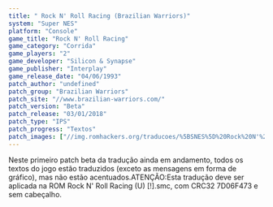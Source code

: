 ```yaml
---
title: " Rock N' Roll Racing (Brazilian Warriors)"
system: "Super NES"
platform: "Console"
game_title: "Rock N' Roll Racing"
game_category: "Corrida"
game_players: "2"
game_developer: "Silicon & Synapse"
game_publisher: "Interplay"
game_release_date: "04/06/1993"
patch_author: "undefined"
patch_group: "Brazilian Warriors"
patch_site: "//www.brazilian-warriors.com/"
patch_version: "Beta"
patch_release: "03/01/2018"
patch_type: "IPS"
patch_progress: "Textos"
patch_images: ["//img.romhackers.org/traducoes/%5BSNES%5D%20Rock%20N'%20Roll%20Racing%20-%20Brazilian%20Warriors%20-%201.png","//img.romhackers.org/traducoes/%5BSNES%5D%20Rock%20N'%20Roll%20Racing%20-%20Brazilian%20Warriors%20-%202.png","//img.romhackers.org/traducoes/%5BSNES%5D%20Rock%20N'%20Roll%20Racing%20-%20Brazilian%20Warriors%20-%203.png"]
---
```

Neste primeiro patch beta da tradução ainda em andamento, todos os textos do jogo estão traduzidos (exceto as mensagens em forma de gráfico), mas não estão acentuados.ATENÇÃO:Esta tradução deve ser aplicada na ROM Rock N' Roll Racing (U) [!].smc, com CRC32 7D06F473 e sem cabeçalho.